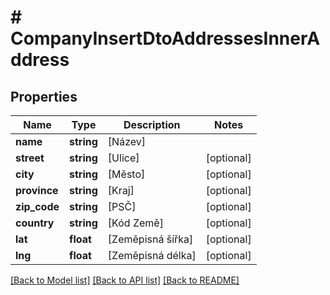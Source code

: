 # # CompanyInsertDtoAddressesInnerAddress

## Properties

Name | Type | Description | Notes
------------ | ------------- | ------------- | -------------
**name** | **string** | [Název] |
**street** | **string** | [Ulice] | [optional]
**city** | **string** | [Město] | [optional]
**province** | **string** | [Kraj] | [optional]
**zip_code** | **string** | [PSČ] | [optional]
**country** | **string** | [Kód Země] | [optional]
**lat** | **float** | [Zeměpisná šířka] | [optional]
**lng** | **float** | [Zeměpisná délka] | [optional]

[[Back to Model list]](../../README.md#models) [[Back to API list]](../../README.md#endpoints) [[Back to README]](../../README.md)
